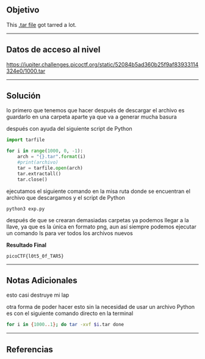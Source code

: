 ## Objetivo 

This [.tar file](https://jupiter.challenges.picoctf.org/static/52084b5ad360b25f9af83933114324e0/1000.tar) got tarred a lot.

---
## Datos de acceso al nivel 

https://jupiter.challenges.picoctf.org/static/52084b5ad360b25f9af83933114324e0/1000.tar

---
## Solución 

lo primero que tenemos que hacer después de descargar el archivo es guardarlo en una carpeta aparte ya que va a generar mucha basura 

después con ayuda del siguiente script de Python
``` python 
import tarfile 

for i in range(1000, 0, -1): 
	arch = "{}.tar".format(i)
	#print(archivo) 
	tar = tarfile.open(arch) 
	tar.extractall() 
	tar.close() 
```

ejecutamos el siguiente comando en la misa ruta donde se encuentran el archivo que descargamos y el script de Python  

```
python3 exp.py
```

después de que se crearan demasiadas carpetas ya podemos llegar a la llave, ya que es la única en formato png, aun así siempre podemos ejecutar un comando ls para ver todos los archivos nuevos 

**Resultado Final**
```
picoCTF{l0t5_0f_TAR5}
```


---
## Notas Adicionales 

esto casi destruye mi lap 

otra forma de poder hacer esto sin la necesidad de usar un archivo Python es con el siguiente comando directo en la terminal 

```bash
for i in {1000..1}; do tar -xvf $i.tar done 
```

---
## Referencias 